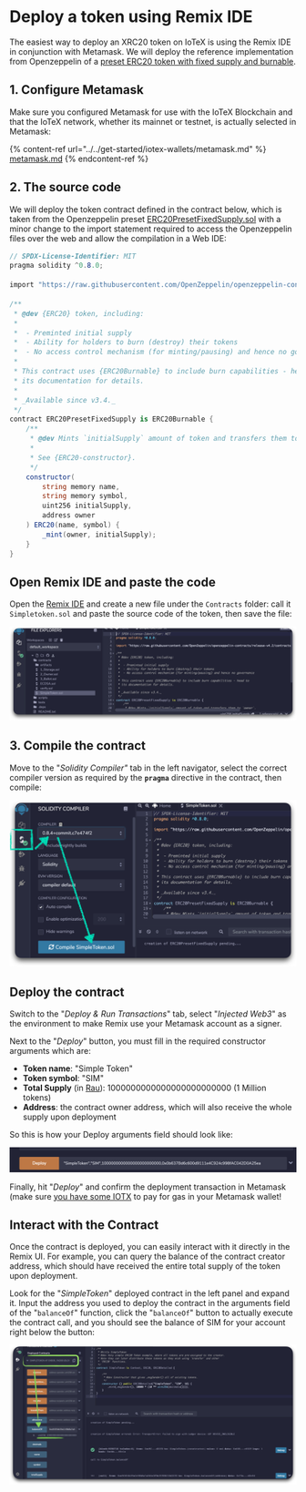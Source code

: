 # Deploy a token using Remix IDE

The easiest way to deploy an XRC20 token on IoTeX is using the Remix IDE in conjunction with Metamask. We will deploy the reference implementation from Openzeppelin of a [preset ERC20 token with fixed supply and burnable](https://github.com/OpenZeppelin/openzeppelin-contracts/blob/release-v4.2/contracts/token/ERC20/presets/ERC20PresetMinterPauser.sol).&#x20;

## 1. Configure Metamask

Make sure you configured Metamask for use with the IoTeX Blockchain and that the IoTeX network, whether its mainnet or testnet, is actually selected in Metamask:

{% content-ref url="../../get-started/iotex-wallets/metamask.md" %}
[metamask.md](../../get-started/iotex-wallets/metamask.md)
{% endcontent-ref %}

## 2. The source code

We will deploy the token contract defined in the contract below, which is taken from the Openzeppelin preset [ERC20PresetFixedSupply.sol](https://github.com/OpenZeppelin/openzeppelin-contracts/blob/release-v4.2/contracts/token/ERC20/presets/ERC20PresetFixedSupply.sol) with a minor change to the import statement required to access the Openzeppelin files over the web and allow the compilation in a Web IDE:

```csharp
// SPDX-License-Identifier: MIT
pragma solidity ^0.8.0;

import "https://raw.githubusercontent.com/OpenZeppelin/openzeppelin-contracts/release-v4.2/contracts/token/ERC20/extensions/ERC20Burnable.sol";

/**
 * @dev {ERC20} token, including:
 *
 *  - Preminted initial supply
 *  - Ability for holders to burn (destroy) their tokens
 *  - No access control mechanism (for minting/pausing) and hence no governance
 *
 * This contract uses {ERC20Burnable} to include burn capabilities - head to
 * its documentation for details.
 *
 * _Available since v3.4._
 */
contract ERC20PresetFixedSupply is ERC20Burnable {
    /**
     * @dev Mints `initialSupply` amount of token and transfers them to `owner`.
     *
     * See {ERC20-constructor}.
     */
    constructor(
        string memory name,
        string memory symbol,
        uint256 initialSupply,
        address owner
    ) ERC20(name, symbol) {
        _mint(owner, initialSupply);
    }
}
```

## Open Remix IDE and paste the code

Open the [Remix IDE](https://remix.ethereum.org/) and create a new file under the `Contracts` folder: call it `Simpletoken.sol` and paste the source code of the token, then save the file:

![](<../../.gitbook/assets/image (73).png>)

## 3. Compile the contract

Move to the "_Solidity Compiler"_ tab in the left navigator, select the correct compiler version as required by the **`pragma`** directive in the contract, then compile:

![](<../../.gitbook/assets/image (74).png>)

## Deploy the contract

Switch to the "_Deploy & Run Transactions_" tab, select "_Injected Web3_" as the environment to make Remix use your Metamask account as a signer.

&#x20;Next to the "_Deploy_" button, you must fill in the required constructor arguments which are:

* **Token name**: "Simple Token"
* **Token symbol**: "SIM"
* **Total Supply** (in [Rau](../../basic-concepts/iotx-token.md#iotx-fractions)): 1000000000000000000000000 (1 Million tokens)
* **Address**: the contract owner address, which will also receive the whole supply upon deployment

So this is how your Deploy arguments field should look like:

![](<../../.gitbook/assets/image (75).png>)

Finally, hit "_Deploy_" and confirm the deployment transaction in Metamask (make sure [you have some IOTX](../../get-started/iotx-faucets/) to pay for gas in your Metamask wallet!&#x20;

## Interact with the Contract

Once the contract is deployed, you can easily interact with it directly in the Remix UI. For example, you can query the balance of the contract creator address, which should have received the entire total supply of the token upon deployment.

Look for the "_SimpleToken_" deployed contract in the left panel and expand it. Input the address you used to deploy the contract in the arguments field of the "`balanceOf`" function, click the "`balanceOf`" button to actually execute the contract call, and you should see the balance of SIM for your account right below the button:

![](<../../.gitbook/assets/image (61).png>)
